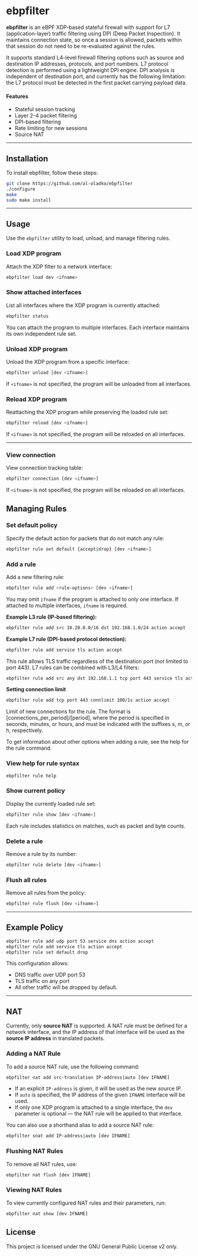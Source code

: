 # ebpfilter

**ebpfilter** is an eBPF XDP-based stateful firewall with support for L7 (application-layer) traffic filtering using DPI (Deep Packet Inspection). It maintains connection state, so once a session is allowed, packets within that session do not need to be re-evaluated against the rules.

It supports standard L4-level firewall filtering options such as source and destination IP addresses, protocols, and port numbers. L7 protocol detection is performed using a lightweight DPI engine. DPI analysis is independent of destination port, and currently has the following limitation: the L7 protocol must be detected in the first packet carrying payload data.

#### Features

- Stateful session tracking
- Layer 2–4 packet filtering
- DPI-based filtering
- Rate limiting for new sessions
- Source NAT

---

## Installation

To install ebpfilter, follow these steps:

```bash
git clone https://github.com/al-oladko/ebpfilter
./configure
make
sudo make install
````

---

## Usage

Use the `ebpfilter` utility to load, unload, and manage filtering rules.

### Load XDP program

Attach the XDP filter to a network interface:

```bash
ebpfilter load dev <ifname>
```

### Show attached interfaces

List all interfaces where the XDP program is currently attached:

```bash
ebpfilter status
```

You can attach the program to multiple interfaces. Each interface maintains its own independent rule set.

### Unload XDP program

Unload the XDP program from a specific interface:

```bash
ebpfilter unload [dev <ifname>]
```

If `<ifname>` is not specified, the program will be unloaded from all interfaces.

### Reload XDP program

Reattaching the XDP program while preserving the loaded rule set:

```bash
ebpfilter reload [dev <ifname>]
```

If `<ifname>` is not specified, the program will be reloaded on all interfaces.

---

### View connection

View connection tracking table:

```bash
ebpfilter connection [dev <ifname>]
```

If `<ifname>` is not specified, the program will be reloaded on all interfaces.

## Managing Rules

### Set default policy

Specify the default action for packets that do not match any rule:

```bash
ebpfilter rule set default {accept|drop} [dev <ifname>]
```

### Add a rule

Add a new filtering rule:

```bash
ebpfilter rule add <rule-options> [dev <ifname>]
```

You may omit `ifname` if the program is attached to only one interface. If attached to multiple interfaces, `ifname` is required.

**Example L3 rule (IP-based filtering):**

```bash
ebpfilter rule add src 10.20.0.0/16 dst 192.168.1.0/24 action accept
```

**Example L7 rule (DPI-based protocol detection):**

```bash
ebpfilter rule add service tls action accept
```

This rule allows TLS traffic regardless of the destination port (not limited to port 443). L7 rules can be combined with L3/L4 filters:

```bash
ebpfilter rule add src any dst 192.168.1.1 tcp port 443 service tls action accept
```
**Setting connection limit**

```bash
ebpfilter rule add tcp port 443 connlimit 100/1s action accept
```

Limit of new connections for the rule. The format is [connections_per_period]/[period], where the period is specified in seconds, minutes, or hours, and must be indicated with the suffixes s, m, or h, respectively.

To get information about other options when adding a rule, see the help for the rule command.

### View help for rule syntax

```bash
ebpfilter rule help
```

### Show current policy

Display the currently loaded rule set:

```bash
ebpfilter rule show [dev <ifname>]
```

Each rule includes statistics on matches, such as packet and byte counts.

### Delete a rule

Remove a rule by its number:

```bash
ebpfilter rule delete [dev <ifname>]
```

### Flush all rules

Remove all rules from the policy:

```bash
ebpfilter rule flush [dev <ifname>]
```

---

## Example Policy

```bash
ebpfilter rule add udp port 53 service dns action accept
ebpfilter rule add service tls action accept
ebpfilter rule set default drop
```

This configuration allows:

* DNS traffic over UDP port 53
* TLS traffic on any port
* All other traffic will be dropped by default.

---

## NAT

Currently, only **source NAT** is supported.
A NAT rule must be defined for a network interface, and the IP address of that interface will be used as the **source IP address** in translated packets.

### Adding a NAT Rule

To add a source NAT rule, use the following command:

```bash
ebpfilter nat add src-translation IP-address|auto [dev IFNAME]
```

- If an explicit `IP-address` is given, it will be used as the new source IP.
- If `auto` is specified, the IP address of the given `IFNAME` interface will be used.
- If only one XDP program is attached to a single interface, the `dev` parameter is optional — the NAT rule will be applied to that interface.

You can also use a shorthand alias to add a source NAT rule:

```bash
ebpfilter snat add IP-address|auto [dev IFNAME]
```

### Flushing NAT Rules

To remove all NAT rules, use:

```bash
ebpfilter nat flush [dev IFNAME]
```

### Viewing NAT Rules

To view currently configured NAT rules and their parameters, run:

```bash
ebpfilter nat show [dev IFNAME]
```

## License

This project is licensed under the GNU General Public License v2 only.
